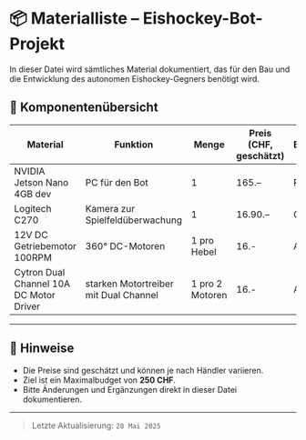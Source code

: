 # 📦 Materialliste – Eishockey-Bot-Projekt

In dieser Datei wird sämtliches Material dokumentiert, das für den Bau und die Entwicklung des autonomen Eishockey-Gegners benötigt wird.

## 🔧 Komponentenübersicht

| Material            | Funktion                               | Menge | Preis (CHF, geschätzt) | Bezugsquelle     | Link |
|---------------------|----------------------------------------|-------|------------------------|------------------|------|
| NVIDIA Jetson Nano 4GB dev       | PC für den Bot        | 1     | 165.–                     | Ricardo | [Ricardo](https://www.ricardo.ch/de/a/nvidia-jetson-nano-4gb-developer-kit-(rev-b01)-1282090644/) |
| Logitech C270       | Kamera zur Spielfeldüberwachung        | 1     | 16.90.–                     | Galaxus | [Galaxus](https://www.galaxus.ch/de/s1/product/logitech-c270-090-mpx-webcam-5751463?supplier=406802&utm_source=google&utm_medium=cpc&utm_campaign=PMax:+PROD_CH_SSC_Cluster_0.5(C)&campaignid=20969394237&adtype=pla&adgroupid=&adid=&dgCidg=EAIaIQobChMI2sPjwY7GjQMVsJmDBx22wAGnEAQYASABEgIOpfD_BwE&gad_source=1&gad_campaignid=20979255043&gclid=EAIaIQobChMI2sPjwY7GjQMVsJmDBx22wAGnEAQYASABEgIOpfD_BwE&gclsrc=aw.ds) |
| 12V DC Getriebemotor 100RPM    | 360° DC-Motoren             | 1 pro Hebel    | 16.-            | Amazon  | [Amazon](https://www.amazon.de/Klein-Getriebemotor-100RPM-10mm-Welle/dp/B01HO60YUS/ref=sr_1_1_sspa?__mk_de_DE=%C3%85M%C3%85%C5%BD%C3%95%C3%91&crid=1TA32O0ACVSRS&dib=eyJ2IjoiMSJ9.1TbYu6WapMtPK1Xr-5BakDJPmGAr82HBavCP7ZlFBHs9fEbX_IgGs3E_-LnyFzv6d1lRhEL8DpLLbCgMsIVfkjNtFSgMjM7-mdiXUu1glulpcR6s_y96e9zXGZG7cmJwFHiQDRouK7ivDAR4iYJ9ECOOX3hca1HlhsTZ3AtMzVaDccdBhG_tTGSJCeg0iFsdV0auKhzkLdIYc8_TOvWKI4p061UjeVCIIKNhoTd9Of2c7RarBqZmIq6aMv87L9XTDj9sZ4o0r_yPb0MufhdoN9cIPx5WDWUuQmvCkqETGAc.LOMDBULcnT7_XrXaVwur77CTz14NWBjisY9PtnO_sx4&dib_tag=se&keywords=12V+DC+Getriebemotor+100RPM&qid=1748432247&sprefix=12v+dc+getriebemotor+100rpm%2Caps%2C265&sr=8-1-spons&sp_csd=d2lkZ2V0TmFtZT1zcF9hdGY&psc=1) |
| Cytron Dual Channel 10A DC Motor Driver    | starken Motortreiber mit Dual Channel             | 1 pro 2 Motoren    | 16.-            | Amazon  | [Amazon](https://www.amazon.com/Cytron-Dual-Channel-Motor-Driver/dp/B07CW34YRB?ref_=ast_sto_dp) |

<!--
Weitere Materialien hier eintragen…
Beispiel:
| Servo Motor SG90     | Figurendrehung                         | 6     | 4.–                      | AliExpress        |
-->

---

## 📝 Hinweise

- Die Preise sind geschätzt und können je nach Händler variieren.
- Ziel ist ein Maximalbudget von **250 CHF**.
- Bitte Änderungen und Ergänzungen direkt in dieser Datei dokumentieren.

---

> Letzte Aktualisierung: `28 Mai 2025`
